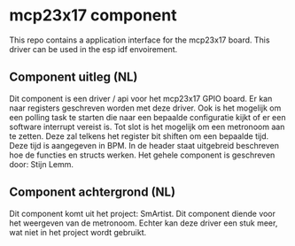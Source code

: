 # mcp23x17 component
This repo contains a application interface for the mcp23x17 board. This driver can be used in the esp idf envoirement.

## Component uitleg (NL)
Dit component is een driver / api voor het mcp23x17 GPIO board. Er kan naar registers geschreven worden met deze driver. Ook is het mogelijk om een polling task te starten die naar een bepaalde configuratie kijkt of er een software interrupt vereist is. Tot slot is het mogelijk om een metronoom aan te zetten. Deze zal telkens het register bit shiften om een bepaalde tijd. Deze tijd is aangegeven in BPM. In de header staat uitgebreid beschreven hoe de functies en structs werken. Het gehele component is geschreven door: Stijn Lemm.

## Component achtergrond (NL)
Dit component komt uit het project: SmArtist. Dit component diende voor het weergeven van de metronoom. Echter kan deze driver een stuk meer, wat niet in het project wordt gebruikt.
